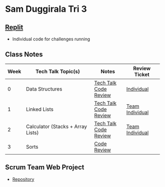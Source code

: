 # Sam Duggirala Tri 3

## [Replit](https://replit.com/@dsblack0/sam-tri3-2)
- Individual code for challenges running

## Class Notes

| **Week** | **Tech Talk Topic(s)** | **Notes** | **Review Ticket**
| ---    | ---                | ---   | --- |
| 0 | Data Structures | [Tech Talk](https://dsblack0.github.io/sam-tri3/notes#week-0)<br>[Code Review](https://dsblack0.github.io/sam-tri3/codeReview#week-0) | [Individual](https://github.com/dsblack0/stickers_for_charity/issues/8) |
| 1 | Linked Lists | [Tech Talk](https://dsblack0.github.io/sam-tri3/notes#week-1)<br>[Code Review](https://dsblack0.github.io/sam-tri3/codeReview#week-1) | [Team](https://github.com/dsblack0/stickers_for_charity/issues/21)<br>[Individual](https://github.com/dsblack0/stickers_for_charity/issues/26) |
| 2 | Calculator (Stacks + Array Lists) | [Tech Talk](https://dsblack0.github.io/sam-tri3/notes#week-2)<br>[Code Review](https://dsblack0.github.io/sam-tri3/codeReview#week-2) | [Team](https://github.com/dsblack0/stickers_for_charity/issues/29)<br>[Individual](https://github.com/dsblack0/stickers_for_charity/issues/32) |
| 3 | Sorts | [Code Review](https://dsblack0.github.io/sam-tri3/codeReview#week-3) |

## Scrum Team Web Project
- [Repository](https://github.com/dsblack0/stickers_for_charity)

